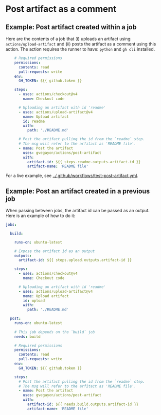# Post artifact as a comment

## Example: Post artifact created within a job

Here are the contents of a job that (i) uploads an artifact using `actions/upload-artifact` and (ii) posts the artifact as a comment using this action. The action requires the runner to have: `python` and `gh cli` installed.


```yaml
    # Required permissions
    permissions:
      contents: read
      pull-requests: write
    env:
      GH_TOKEN: ${{ github.token }}

    steps:
      - uses: actions/checkout@v4
        name: Checkout code

      # Uploading an artifact with id 'readme'
      - uses: actions/upload-artifact@v4
        name: Upload artifact
        id: readme
        with:
          path: './README.md'

      # Post the artifact pulling the id from the `readme` step.
      # The msg will refer to the arfitact as 'README file'.
      - name: Post the artifact
        uses: gvegayon/actions/post-artifact
        with:
          artifact-id: ${{ steps.readme.outputs.artifact-id }}
          artifact-name: 'README file'
```

For a live example, see [../.github/workflows/test-post-artifact.yml](../.github/workflows/test-post-artifact.yml).

## Example: Post an artifact created in a previous job

When passing between jobs, the artifact id can be passed as an output. Here is an example of how to do it:

```yaml
jobs:

  build:

    runs-on: ubuntu-latest

    # Expose the artifact id as an output
    outputs:
      artifact-id: ${{ steps.upload.outputs.artifact-id }}

    steps:
      - uses: actions/checkout@v4
        name: Checkout code

      # Uploading an artifact with id 'readme'
      - uses: actions/upload-artifact@v4
        name: Upload artifact
        id: upload
        with:
          path: './README.md'

  post:
    runs-on: ubuntu-latest
    
    # This job depends on the `build` job
    needs: build

    # Required permissions
    permissions:
      contents: read
      pull-requests: write
    env:
      GH_TOKEN: ${{ github.token }}

    steps:
      # Post the artifact pulling the id from the `readme` step.
      # The msg will refer to the arfitact as 'README file'.
      - name: Post the artifact
        uses: gvegayon/actions/post-artifact
        with:
          artifact-id: ${{ needs.build.outputs.artifact-id }}
          artifact-name: 'README file'

```